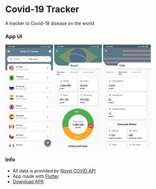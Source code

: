 # Covid-19 Tracker

A tracker to Covid-19 disease on the world

### App UI

<img src="/readme/ui_1.jpg" width="30%"> <img src="/readme/ui_2.jpg" width="30%"> <img src="/readme/ui_3.jpg" width="30%">

### Info

- All data is provided by [Novel COVID API](https://disease.sh/)
- App made with [Flutter](https://flutter.dev/)
- [Download APK](https://drive.google.com/uc?export=view&id=1AO4z3QSauGMTxJ_qNhjHXciYnkkSGxMP)

